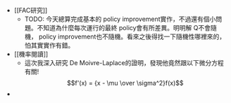 - [[FAC研究]]
	- TODO: 今天總算完成基本的 policy improvement實作，不過還有個小問題。不知道為什麼每次運行的最終 policy會有所差異。明明解 Q不會隨機， policy improvement也不隨機。看來之後得找一下隨機性哪裡來的，怕其實實作有錯。
- [[機率閱讀]]
	- 這次我深入研究 De Moivre-Laplace的證明，發現他竟然跟以下微分方程有關! $$f'(x) = {x - \mu \over \sigma^2}f(x)$$
-